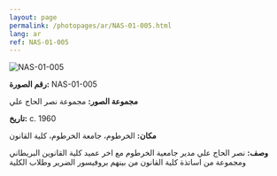 ```yaml
---
layout: page
permalink: /photopages/ar/NAS-01-005.html
lang: ar
ref: NAS-01-005
---
```


![NAS-01-005](/smallimages/NAS-01-005-600.jpg)

**رقم الصورة:** NAS-01-005

**مجموعة الصور:** مجموعة نصر الحاج علي

**تاريخ:**  c. 1960

**مكان:** الخرطوم، جامعة الخرطوم، كلية القانون

**وصف:** نصر الحاج علي مدير جامعية الخرطوم مع اخر عميد كلية القانوين البريطاني ومجموعة من اساتذة كلية القانون من بينهم بروفيسور الضرير وطلاب الكلية
